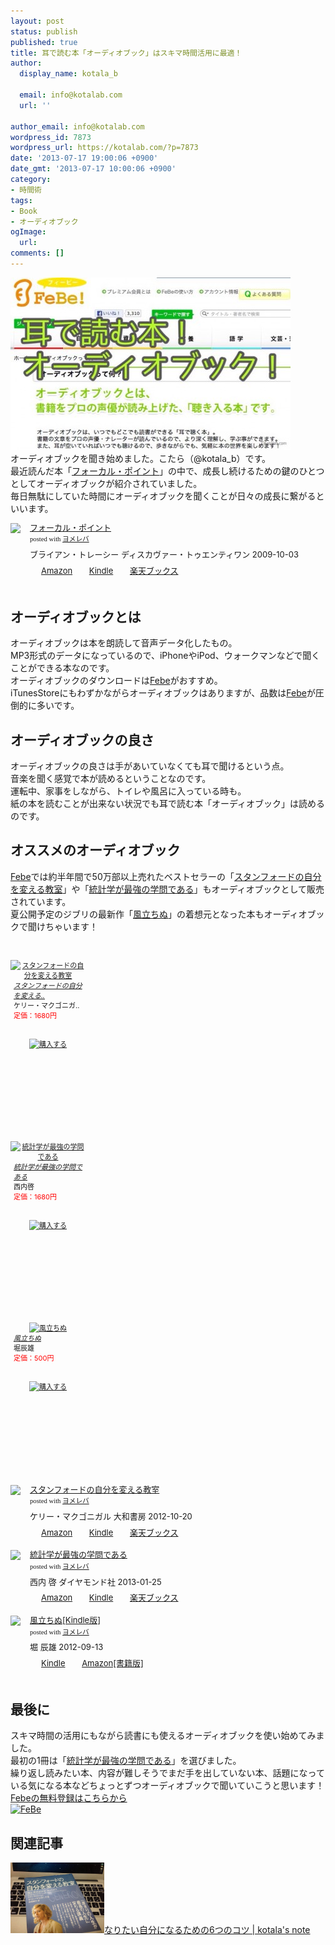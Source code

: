 ```yaml
---
layout: post
status: publish
published: true
title: 耳で読む本「オーディオブック」はスキマ時間活用に最適！
author:
  display_name: kotala_b

  email: info@kotalab.com
  url: ''

author_email: info@kotalab.com
wordpress_id: 7873
wordpress_url: https://kotalab.com/?p=7873
date: '2013-07-17 19:00:06 +0900'
date_gmt: '2013-07-17 10:00:06 +0900'
category:
- 時間術
tags:
- Book
- オーディオブック
ogImage:
  url:
comments: []
---
```

<p><img src="/wp-content/uploads/audiobook_130717-448x276.jpg" alt="audiobook_130717" width="448" height="276" class="alignnone size-large wp-image-7875" /><br />
オーディオブックを聞き始めました。こたら（@kotala_b）です。<br />
最近読んだ本「<a href="http://c.af.moshimo.com/af/c/click?a_id=374940&p_id=170&pc_id=185&pl_id=4062&s_v=b5Rz2P0601xu&url=http%3A%2F%2Fwww.amazon.co.jp%2Fexec%2Fobidos%2FASIN%2F4887597460%2Fref%3Dnosim" rel="nofollow" name="booklink" target="_blank">フォーカル・ポイント</a>」の中で、成長し続けるための鍵のひとつとしてオーディオブックが紹介されていました。<br />
毎日無駄にしていた時間にオーディオブックを聞くことが日々の成長に繋がるといいます。</p>
<div class="booklink-box" style="text-align:left;padding-bottom:20px;font-size:small;/zoom: 1;overflow: hidden;">
<div class="booklink-image" style="float:left;margin:0 15px 10px 0;"><a href="http://c.af.moshimo.com/af/c/click?a_id=374940&p_id=170&pc_id=185&pl_id=4062&s_v=b5Rz2P0601xu&url=http%3A%2F%2Fwww.amazon.co.jp%2Fexec%2Fobidos%2FASIN%2F4887597460%2Fref%3Dnosim" name="booklink" rel="nofollow" target="_blank"><img src="https://images-fe.ssl-images-amazon.com/images/I/418J55UaMQL._SL160_.jpg" style="border: none;" /></a></div>
<div class="booklink-info" style="line-height:120%;/zoom: 1;overflow: hidden;">
<div class="booklink-name" style="margin-bottom:10px;line-height:120%"><a href="http://c.af.moshimo.com/af/c/click?a_id=374940&p_id=170&pc_id=185&pl_id=4062&s_v=b5Rz2P0601xu&url=http%3A%2F%2Fwww.amazon.co.jp%2Fexec%2Fobidos%2FASIN%2F4887597460%2Fref%3Dnosim" rel="nofollow" name="booklink" target="_blank">フォーカル・ポイント</a>
<div class="booklink-powered-date" style="font-size:8pt;margin-top:5px;font-family:verdana;line-height:120%">posted with <a href="https://yomereba.com" target="_blank">ヨメレバ</a></div>
</div>
<div class="booklink-detail" style="margin-bottom:5px;">ブライアン・トレーシー ディスカヴァー・トゥエンティワン 2009-10-03    </div>
<div class="booklink-link2" style="margin-top:10px;">
<div class="shoplinkamazon" style="display:inline;margin-right:5px;background: url('https://img.yomereba.com/tam_y.gif') 0 0 no-repeat;padding: 2px 0 2px 18px;white-space: nowrap;"><a href="http://c.af.moshimo.com/af/c/click?a_id=374940&p_id=170&pc_id=185&pl_id=4062&s_v=b5Rz2P0601xu&url=http%3A%2F%2Fwww.amazon.co.jp%2Fexec%2Fobidos%2FASIN%2F4887597460%2Fref%3Dnosim" rel="nofollow" target="_blank" title="アマゾン" >Amazon</a></div>
<div class="shoplinkkindle" style="display:inline;margin-right:5px;background: url('https://img.yomereba.com/tam_y.gif') 0 0 no-repeat;padding: 2px 0 2px 18px;white-space: nowrap;"><a href="http://c.af.moshimo.com/af/c/click?a_id=374940&p_id=170&pc_id=185&pl_id=4062&s_v=b5Rz2P0601xu&url=http%3A%2F%2Fwww.amazon.co.jp%2Fgp%2Fsearch%3Fkeywords%3D%2583t%2583H%2581%255B%2583J%2583%258B%2581E%2583%257C%2583C%2583%2593%2583g%26__mk_ja_JP%3D%2583J%2583%255E%2583J%2583i%26url%3Dnode%253D2275256051" rel="nofollow" target="_blank" >Kindle</a></div>
<div class="shoplinkrakuten" style="display:inline;margin-right:5px;background: url('https://img.yomereba.com/tam_y.gif') 0 -50px no-repeat;padding: 2px 0 2px 18px;white-space: nowrap;"><a href="http://c.af.moshimo.com/af/c/click?a_id=374941&p_id=56&pc_id=56&pl_id=637&s_v=b5Rz2P0601xu&url=http%3A%2F%2Fbooks.rakuten.co.jp%2Frb%2F6198900%2F" rel="nofollow" target="_blank" title="楽天ブックス" >楽天ブックス</a></div>
</div>
</div>
<div class="booklink-footer" style="clear: left"></div>
</div>
<!--more-->
<h2>オーディオブックとは</h2>
<p>オーディオブックは本を朗読して音声データ化したもの。<br />
MP3形式のデータになっているので、iPhoneやiPod、ウォークマンなどで聞くことができる本なのです。<br />
オーディオブックのダウンロードは<a href="http://www.febe.jp/affiliate/landing/IYVAYY3FfObzJBIZ-1/top" target="_blank">Febe</a>がおすすめ。<br />
iTunesStoreにもわずかながらオーディオブックはありますが、品数は<a href="http://www.febe.jp/affiliate/landing/IYVAYY3FfObzJBIZ-1/top" target="_blank">Febe</a>が圧倒的に多いです。</p>
<h2>オーディオブックの良さ</h2>
<p>オーディオブックの良さは手があいていなくても耳で聞けるという点。<br />
音楽を聞く感覚で本が読めるということなのです。<br />
運転中、家事をしながら、トイレや風呂に入っている時も。<br />
紙の本を読むことが出来ない状況でも耳で読む本「オーディオブック」は読めるのです。</p>
<h2>オススメのオーディオブック</h2>
<p><a href="http://www.febe.jp/affiliate/landing/IYVAYY3FfObzJBIZ-1/top" target="_blank">Febe</a>では約半年間で50万部以上売れたベストセラーの「<a href="http://c.af.moshimo.com/af/c/click?a_id=374940&p_id=170&pc_id=185&pl_id=4062&s_v=b5Rz2P0601xu&url=http%3A%2F%2Fwww.amazon.co.jp%2Fexec%2Fobidos%2FASIN%2F4479793631%2Fref%3Dnosim" rel="nofollow" name="booklink" target="_blank">スタンフォードの自分を変える教室</a>」や「<a href="http://c.af.moshimo.com/af/c/click?a_id=374940&p_id=170&pc_id=185&pl_id=4062&s_v=b5Rz2P0601xu&url=http%3A%2F%2Fwww.amazon.co.jp%2Fexec%2Fobidos%2FASIN%2F4478022216%2Fref%3Dnosim" rel="nofollow" name="booklink" target="_blank">統計学が最強の学問である</a>」もオーディオブックとして販売されています。<br />
夏公開予定のジブリの最新作「<a href="http://kazetachinu.jp" target="_blank">風立ちぬ</a>」の着想元となった本もオーディオブックで聞けちゃいます！</p>
<div style="text-align:center; width:120px; height:260px; font-size:11px; background:url(http://www.febe.jp/images/affiliate/audiobooks.jpg) no-repeat; padding: 30px 0px 0px 0px;"><a href="http://www.febe.jp/affiliate/landing/IYVAYY3FfObzJBIZ-1/product/149604"><img src="http://www.febe.jp/book_img/149604.jpg" width="70px" alt="スタンフォードの自分を変える教室" style="border:0px;" /></a>
<ul style="list-style:none; text-align:left; margin:0px; padding: 0px;">
<li>
<h6 style="margin: 0px 2px 0px 5px; font-size:11px;"><a href="http://www.febe.jp/affiliate/landing/IYVAYY3FfObzJBIZ-1/product/149604">スタンフォードの自分を変える..</a></h6>
</li>
<li style="margin: 0px 2px 0px 5px;">ケリー・マクゴニガ..</li>
<li style="margin: 0px 2px 30px 5px; color:#FF0000;">定価：1680円</li>
<li style="text-align:center;"><a href="http://www.febe.jp/affiliate/landing/IYVAYY3FfObzJBIZ-1/product/149604"><img src="http://www.febe.jp/images/affiliate/febe_buy_btn.jpg" alt="購入する" style="border:0px;" /></a></li>
</ul>
</div>
<div style="text-align:center; width:120px; height:260px; font-size:11px; background:url(http://www.febe.jp/images/affiliate/audiobooks.jpg) no-repeat; padding: 30px 0px 0px 0px;"><a href="http://www.febe.jp/affiliate/landing/IYVAYY3FfObzJBIZ-1/product/151506"><img src="http://www.febe.jp/book_img/151506.jpg" width="70px" alt="統計学が最強の学問である" style="border:0px;" /></a>
<ul style="list-style:none; text-align:left; margin:0px; padding: 0px;">
<li>
<h6 style="margin: 0px 2px 0px 5px; font-size:11px;"><a href="http://www.febe.jp/affiliate/landing/IYVAYY3FfObzJBIZ-1/product/151506">統計学が最強の学問である</a></h6>
</li>
<li style="margin: 0px 2px 0px 5px;">西内啓</li>
<li style="margin: 0px 2px 30px 5px; color:#FF0000;">定価：1680円</li>
<li style="text-align:center;"><a href="http://www.febe.jp/affiliate/landing/IYVAYY3FfObzJBIZ-1/product/151506"><img src="http://www.febe.jp/images/affiliate/febe_buy_btn.jpg" alt="購入する" style="border:0px;" /></a></li>
</ul>
</div>
<div style="text-align:center; width:120px; height:260px; font-size:11px; background:url(http://www.febe.jp/images/affiliate/audiobooks.jpg) no-repeat; padding: 30px 0px 0px 0px;"><a href="http://www.febe.jp/affiliate/landing/IYVAYY3FfObzJBIZ-1/product/149957"><img src="http://www.febe.jp/book_img/149957.jpg" width="70px" alt="風立ちぬ" style="border:0px;" /></a>
<ul style="list-style:none; text-align:left; margin:0px; padding: 0px;">
<li>
<h6 style="margin: 0px 2px 0px 5px; font-size:11px;"><a href="http://www.febe.jp/affiliate/landing/IYVAYY3FfObzJBIZ-1/product/149957">風立ちぬ</a></h6>
</li>
<li style="margin: 0px 2px 0px 5px;">堀辰雄</li>
<li style="margin: 0px 2px 30px 5px; color:#FF0000;">定価：500円</li>
<li style="text-align:center;"><a href="http://www.febe.jp/affiliate/landing/IYVAYY3FfObzJBIZ-1/product/149957"><img src="http://www.febe.jp/images/affiliate/febe_buy_btn.jpg" alt="購入する" style="border:0px;" /></a></li>
</ul>
</div>
<div class="booklink-box" style="text-align:left;padding-bottom:20px;font-size:small;/zoom: 1;overflow: hidden;">
<div class="booklink-image" style="float:left;margin:0 15px 10px 0;"><a href="http://c.af.moshimo.com/af/c/click?a_id=374940&p_id=170&pc_id=185&pl_id=4062&s_v=b5Rz2P0601xu&url=http%3A%2F%2Fwww.amazon.co.jp%2Fexec%2Fobidos%2FASIN%2F4479793631%2Fref%3Dnosim" name="booklink" rel="nofollow" target="_blank"><img src="https://images-fe.ssl-images-amazon.com/images/I/41fOesLivPL._SL160_.jpg" style="border: none;" /></a></div>
<div class="booklink-info" style="line-height:120%;/zoom: 1;overflow: hidden;">
<div class="booklink-name" style="margin-bottom:10px;line-height:120%"><a href="http://c.af.moshimo.com/af/c/click?a_id=374940&p_id=170&pc_id=185&pl_id=4062&s_v=b5Rz2P0601xu&url=http%3A%2F%2Fwww.amazon.co.jp%2Fexec%2Fobidos%2FASIN%2F4479793631%2Fref%3Dnosim" rel="nofollow" name="booklink" target="_blank">スタンフォードの自分を変える教室</a>
<div class="booklink-powered-date" style="font-size:8pt;margin-top:5px;font-family:verdana;line-height:120%">posted with <a href="https://yomereba.com" target="_blank">ヨメレバ</a></div>
</div>
<div class="booklink-detail" style="margin-bottom:5px;">ケリー・マクゴニガル 大和書房 2012-10-20    </div>
<div class="booklink-link2" style="margin-top:10px;">
<div class="shoplinkamazon" style="display:inline;margin-right:5px;background: url('https://img.yomereba.com/tam_y.gif') 0 0 no-repeat;padding: 2px 0 2px 18px;white-space: nowrap;"><a href="http://c.af.moshimo.com/af/c/click?a_id=374940&p_id=170&pc_id=185&pl_id=4062&s_v=b5Rz2P0601xu&url=http%3A%2F%2Fwww.amazon.co.jp%2Fexec%2Fobidos%2FASIN%2F4479793631%2Fref%3Dnosim" rel="nofollow" target="_blank" title="アマゾン" >Amazon</a></div>
<div class="shoplinkkindle" style="display:inline;margin-right:5px;background: url('https://img.yomereba.com/tam_y.gif') 0 0 no-repeat;padding: 2px 0 2px 18px;white-space: nowrap;"><a href="http://c.af.moshimo.com/af/c/click?a_id=374940&p_id=170&pc_id=185&pl_id=4062&s_v=b5Rz2P0601xu&url=http%3A%2F%2Fwww.amazon.co.jp%2Fexec%2Fobidos%2FASIN%2FB00CHWLZ5S%2F" rel="nofollow" target="_blank" >Kindle</a></div>
<div class="shoplinkrakuten" style="display:inline;margin-right:5px;background: url('https://img.yomereba.com/tam_y.gif') 0 -50px no-repeat;padding: 2px 0 2px 18px;white-space: nowrap;"><a href="http://c.af.moshimo.com/af/c/click?a_id=374941&p_id=56&pc_id=56&pl_id=637&s_v=b5Rz2P0601xu&url=http%3A%2F%2Fbooks.rakuten.co.jp%2Frb%2F12056267%2F" rel="nofollow" target="_blank" title="楽天ブックス" >楽天ブックス</a></div>
</div>
</div>
<div class="booklink-footer" style="clear: left"></div>
</div>
<div class="booklink-box" style="text-align:left;padding-bottom:20px;font-size:small;/zoom: 1;overflow: hidden;">
<div class="booklink-image" style="float:left;margin:0 15px 10px 0;"><a href="http://c.af.moshimo.com/af/c/click?a_id=374940&p_id=170&pc_id=185&pl_id=4062&s_v=b5Rz2P0601xu&url=http%3A%2F%2Fwww.amazon.co.jp%2Fexec%2Fobidos%2FASIN%2F4478022216%2Fref%3Dnosim" name="booklink" rel="nofollow" target="_blank"><img src="https://images-fe.ssl-images-amazon.com/images/I/41-4aLbrvpL._SL160_.jpg" style="border: none;" /></a></div>
<div class="booklink-info" style="line-height:120%;/zoom: 1;overflow: hidden;">
<div class="booklink-name" style="margin-bottom:10px;line-height:120%"><a href="http://c.af.moshimo.com/af/c/click?a_id=374940&p_id=170&pc_id=185&pl_id=4062&s_v=b5Rz2P0601xu&url=http%3A%2F%2Fwww.amazon.co.jp%2Fexec%2Fobidos%2FASIN%2F4478022216%2Fref%3Dnosim" rel="nofollow" name="booklink" target="_blank">統計学が最強の学問である</a>
<div class="booklink-powered-date" style="font-size:8pt;margin-top:5px;font-family:verdana;line-height:120%">posted with <a href="https://yomereba.com" target="_blank">ヨメレバ</a></div>
</div>
<div class="booklink-detail" style="margin-bottom:5px;">西内 啓 ダイヤモンド社 2013-01-25    </div>
<div class="booklink-link2" style="margin-top:10px;">
<div class="shoplinkamazon" style="display:inline;margin-right:5px;background: url('https://img.yomereba.com/tam_y.gif') 0 0 no-repeat;padding: 2px 0 2px 18px;white-space: nowrap;"><a href="http://c.af.moshimo.com/af/c/click?a_id=374940&p_id=170&pc_id=185&pl_id=4062&s_v=b5Rz2P0601xu&url=http%3A%2F%2Fwww.amazon.co.jp%2Fexec%2Fobidos%2FASIN%2F4478022216%2Fref%3Dnosim" rel="nofollow" target="_blank" title="アマゾン" >Amazon</a></div>
<div class="shoplinkkindle" style="display:inline;margin-right:5px;background: url('https://img.yomereba.com/tam_y.gif') 0 0 no-repeat;padding: 2px 0 2px 18px;white-space: nowrap;"><a href="http://c.af.moshimo.com/af/c/click?a_id=374940&p_id=170&pc_id=185&pl_id=4062&s_v=b5Rz2P0601xu&url=http%3A%2F%2Fwww.amazon.co.jp%2Fexec%2Fobidos%2FASIN%2FB00B42SXH0%2F" rel="nofollow" target="_blank" >Kindle</a></div>
<div class="shoplinkrakuten" style="display:inline;margin-right:5px;background: url('https://img.yomereba.com/tam_y.gif') 0 -50px no-repeat;padding: 2px 0 2px 18px;white-space: nowrap;"><a href="http://c.af.moshimo.com/af/c/click?a_id=374941&p_id=56&pc_id=56&pl_id=637&s_v=b5Rz2P0601xu&url=http%3A%2F%2Fbooks.rakuten.co.jp%2Frb%2F12142166%2F" rel="nofollow" target="_blank" title="楽天ブックス" >楽天ブックス</a></div>
</div>
</div>
<div class="booklink-footer" style="clear: left"></div>
</div>
<div class="booklink-box" style="text-align:left;padding-bottom:20px;font-size:small;/zoom: 1;overflow: hidden;">
<div class="booklink-image" style="float:left;margin:0 15px 10px 0;"><a href="http://c.af.moshimo.com/af/c/click?a_id=374940&p_id=170&pc_id=185&pl_id=4062&s_v=b5Rz2P0601xu&url=http%3A%2F%2Fwww.amazon.co.jp%2Fexec%2Fobidos%2FASIN%2FB009AKHZGS%2Fref%3Dnosim" name="booklink" rel="nofollow" target="_blank"><img src="https://images-fe.ssl-images-amazon.com/images/I/41U3xcsFIBL._SL160_.jpg" style="border: none;" /></a></div>
<div class="booklink-info" style="line-height:120%;/zoom: 1;overflow: hidden;">
<div class="booklink-name" style="margin-bottom:10px;line-height:120%"><a href="http://c.af.moshimo.com/af/c/click?a_id=374940&p_id=170&pc_id=185&pl_id=4062&s_v=b5Rz2P0601xu&url=http%3A%2F%2Fwww.amazon.co.jp%2Fexec%2Fobidos%2FASIN%2FB009AKHZGS%2Fref%3Dnosim" rel="nofollow" name="booklink" target="_blank">風立ちぬ[Kindle版]</a>
<div class="booklink-powered-date" style="font-size:8pt;margin-top:5px;font-family:verdana;line-height:120%">posted with <a href="https://yomereba.com" target="_blank">ヨメレバ</a></div>
</div>
<div class="booklink-detail" style="margin-bottom:5px;">堀 辰雄  2012-09-13    </div>
<div class="booklink-link2" style="margin-top:10px;">
<div class="shoplinkkindle" style="display:inline;margin-right:5px;background: url('https://img.yomereba.com/tam_y.gif') 0 0 no-repeat;padding: 2px 0 2px 18px;white-space: nowrap;"><a href="http://c.af.moshimo.com/af/c/click?a_id=374940&p_id=170&pc_id=185&pl_id=4062&s_v=b5Rz2P0601xu&url=http%3A%2F%2Fwww.amazon.co.jp%2Fexec%2Fobidos%2FASIN%2FB00C8T205Y%2F" rel="nofollow" target="_blank" >Kindle</a></div>
<div class="shoplinkamazon" style="display:inline;margin-right:5px;background: url('https://img.yomereba.com/tam_y.gif') 0 0 no-repeat;padding: 2px 0 2px 18px;white-space: nowrap;"><a href="http://c.af.moshimo.com/af/c/click?a_id=374940&p_id=170&pc_id=185&pl_id=4062&s_v=b5Rz2P0601xu&url=http%3A%2F%2Fwww.amazon.co.jp%2Fexec%2Fobidos%2FASIN%2F4821152819%2F" rel="nofollow" target="_blank" title="アマゾン" >Amazon[書籍版]</a></div>
</div>
</div>
<div class="booklink-footer" style="clear: left"></div>
</div>
<h2>最後に</h2>
<p>スキマ時間の活用にもながら読書にも使えるオーディオブックを使い始めてみました。<br />
最初の1冊は「<a href="http://www.febe.jp/affiliate/landing/IYVAYY3FfObzJBIZ-1/product/151506">統計学が最強の学問である</a>」を選びました。<br />
繰り返し読みたい本、内容が難しそうでまだ手を出していない本、話題になっている気になる本などちょっとずつオーディオブックで聞いていこうと思います！<br />
<a href="http://www.febe.jp/affiliate/landing/IYVAYY3FfObzJBIZ-1/top" target="_blank">Febeの無料登録はこちらから</a><br />
<a href="http://www.febe.jp/affiliate/landing/IYVAYY3FfObzJBIZ-1/top"><img src="http://www.febe.jp/images/affiliate/bana1.jpg" alt="FeBe" style="border:0px;"></a></p>
<h2 class="rele">関連記事</h2>
<p><a href="/i-want-to-be-6things" target="_blank"><img  class="alignleft" src="/wp-content/uploads/slooProImg_20130208152334.jpg" alt="なりたい自分になるための6つのコツ | kotala's note" width="150" /></a><a href="/i-want-to-be-6things" target="_blank">なりたい自分になるための6つのコツ | kotala's note</a><br style="clear:both;" /></p>
